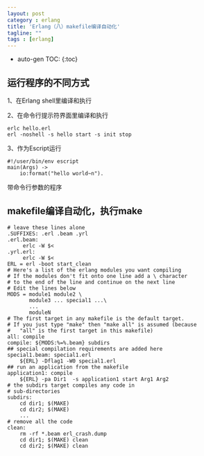 ```yaml
---
layout: post
category : erlang
title: 'Erlang（八）makefile编译自动化'
tagline: ""
tags : [erlang]
---
```


* auto-gen TOC:
{:toc}

## 运行程序的不同方式

1、在Erlang shell里编译和执行

2、在命令行提示符界面里编译和执行

	erlc hello.erl
	erl -noshell -s hello start -s init stop

3、作为Escript运行

	#!/user/bin/env escript
	main(Args) -> 
	    io:format("hello world~n").

<!--break-->	    

带命令行参数的程序

## makefile编译自动化，执行make

	# leave these lines alone
	.SUFFIXES: .erl .beam .yrl
	.erl.beam:
	     erlc -W $<
	.yrl.erl:
	     erlc -W $<
	ERL = erl -boot start_clean
	# Here's a list of the erlang modules you want compiling
	# If the modules don't fit onto one line add a \ character
	# to the end of the line and continue on the next line
	# Edit the lines below
	MODS = module1 module2 \
	       module3 ... special1 ...\
	       ...
	       moduleN
	# The first target in any makefile is the default target.
	# If you just type "make" then "make all" is assumed (because
	#   "all" is the first target in this makefile)
	all: compile
	compile: ${MODS:%=%.beam} subdirs    
	## special compilation requirements are added here
	special1.beam: special1.erl   
	    ${ERL} -Dflag1 -W0 special1.erl
	## run an application from the makefile
	application1: compile
	    ${ERL} -pa Dir1  -s application1 start Arg1 Arg2
	# the subdirs target compiles any code in
	# sub-directories
	subdirs:
	    cd dir1; $(MAKE)
	    cd dir2; $(MAKE)
	    ...
	# remove all the code
	clean:    
	    rm -rf *.beam erl_crash.dump
	    cd dir1; $(MAKE) clean
	    cd dir2; $(MAKE) clean  


